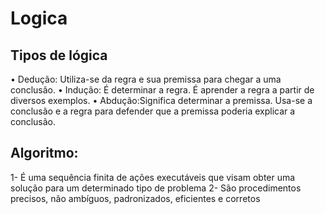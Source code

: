 # Logica

## Tipos de lógica
 • Dedução: Utiliza-se da regra e sua premissa para chegar a uma conclusão.
 • Indução: É determinar a regra. É aprender a regra a partir de diversos exemplos.
 • Abdução:Significa determinar a premissa. Usa-se a conclusão e a regra para defender que a premissa poderia explicar a conclusão.

 ## Algoritmo:

1- É uma sequência finita de ações executáveis que visam obter uma solução para um determinado tipo de problema
2- São procedimentos precisos, não ambíguos, padronizados, eficientes e corretos
